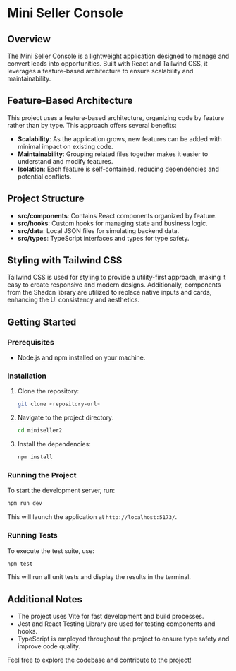 # Mini Seller Console

## Overview

The Mini Seller Console is a lightweight application designed to manage and convert leads into opportunities. Built with React and Tailwind CSS, it leverages a feature-based architecture to ensure scalability and maintainability.

## Feature-Based Architecture

This project uses a feature-based architecture, organizing code by feature rather than by type. This approach offers several benefits:

- **Scalability**: As the application grows, new features can be added with minimal impact on existing code.
- **Maintainability**: Grouping related files together makes it easier to understand and modify features.
- **Isolation**: Each feature is self-contained, reducing dependencies and potential conflicts.

## Project Structure

- **src/components**: Contains React components organized by feature.
- **src/hooks**: Custom hooks for managing state and business logic.
- **src/data**: Local JSON files for simulating backend data.
- **src/types**: TypeScript interfaces and types for type safety.

## Styling with Tailwind CSS

Tailwind CSS is used for styling to provide a utility-first approach, making it easy to create responsive and modern designs. Additionally, components from the Shadcn library are utilized to replace native inputs and cards, enhancing the UI consistency and aesthetics.

## Getting Started

### Prerequisites

- Node.js and npm installed on your machine.

### Installation

1. Clone the repository:
   ```bash
   git clone <repository-url>
   ```
2. Navigate to the project directory:
   ```bash
   cd miniseller2
   ```
3. Install the dependencies:
   ```bash
   npm install
   ```

### Running the Project

To start the development server, run:

```bash
npm run dev
```

This will launch the application at `http://localhost:5173/`.

### Running Tests

To execute the test suite, use:

```bash
npm test
```

This will run all unit tests and display the results in the terminal.

## Additional Notes

- The project uses Vite for fast development and build processes.
- Jest and React Testing Library are used for testing components and hooks.
- TypeScript is employed throughout the project to ensure type safety and improve code quality.

Feel free to explore the codebase and contribute to the project!
